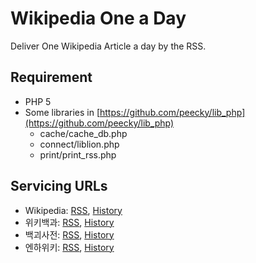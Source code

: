 Wikipedia One a Day
===================

Deliver One Wikipedia Article a day by the RSS.

## Requirement ##
*	PHP 5
*	Some libraries in [https://github.com/peecky/lib_php](https://github.com/peecky/lib_php)
	*	cache/cache_db.php
	*	connect/liblion.php
	*	print/print_rss.php

## Servicing URLs ##
*	Wikipedia: [RSS](http://feeds.feedburner.com/wikipedia_oneaday_en), [History](http://1up.so/whistory.php?lang=en)
*	위키백과: [RSS](http://feeds.feedburner.com/wikipedia_oneaday_kr), [History](http://1up.so/whistory.php?lang=ko)
*	백괴사전: [RSS](http://feeds.feedburner.com/uncyclopedia_oneaday_kr), [History](http://1up.so/whistory.php?lang=ko2)
*	엔하위키: [RSS](http://feeds.feedburner.com/angelhalowiki_oneaday), [History](http://1up.so/whistory.php?lang=ahko)

